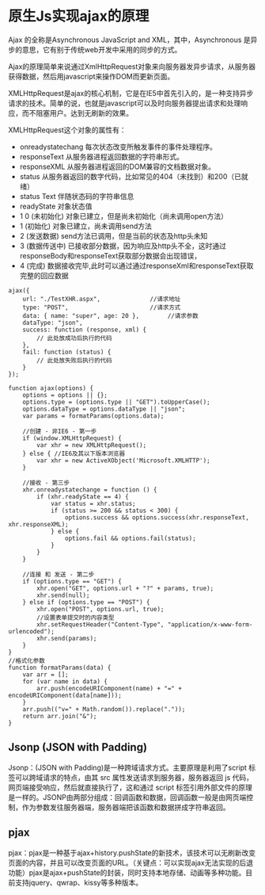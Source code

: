 # 原生Js实现ajax的原理
Ajax 的全称是Asynchronous JavaScript and XML，其中，Asynchronous 是异步的意思，它有别于传统web开发中采用的同步的方式。

Ajax的原理简单来说通过XmlHttpRequest对象来向服务器发异步请求，从服务器获得数据，然后用javascript来操作DOM而更新页面。

XMLHttpRequest是ajax的核心机制，它是在IE5中首先引入的，是一种支持异步请求的技术。简单的说，也就是javascript可以及时向服务器提出请求和处理响应，而不阻塞用户。达到无刷新的效果。

XMLHttpRequest这个对象的属性有：
 - onreadystatechang    每次状态改变所触发事件的事件处理程序。
 - responseText    从服务器进程返回数据的字符串形式。
 - responseXML    从服务器进程返回的DOM兼容的文档数据对象。
 - status    从服务器返回的数字代码，比如常见的404（未找到）和200（已就绪）
 - status Text    伴随状态码的字符串信息
 - readyState    对象状态值
  - 1 0 (未初始化) 对象已建立，但是尚未初始化（尚未调用open方法）
  - 1 (初始化) 对象已建立，尚未调用send方法
  - 2 (发送数据) send方法已调用，但是当前的状态及http头未知
  - 3 (数据传送中) 已接收部分数据，因为响应及http头不全，这时通过responseBody和responseText获取部分数据会出现错误，
  - 4 (完成) 数据接收完毕,此时可以通过通过responseXml和responseText获取完整的回应数据
```script
ajax({
    url: "./TestXHR.aspx",              //请求地址
    type: "POST",                       //请求方式
    data: { name: "super", age: 20 },        //请求参数
    dataType: "json",
    success: function (response, xml) {
        // 此处放成功后执行的代码
    },
    fail: function (status) {
        // 此处放失败后执行的代码
    }
});

function ajax(options) {
    options = options || {};
    options.type = (options.type || "GET").toUpperCase();
    options.dataType = options.dataType || "json";
    var params = formatParams(options.data);

    //创建 - 非IE6 - 第一步
    if (window.XMLHttpRequest) {
        var xhr = new XMLHttpRequest();
    } else { //IE6及其以下版本浏览器
        var xhr = new ActiveXObject('Microsoft.XMLHTTP');
    }

    //接收 - 第三步
    xhr.onreadystatechange = function () {
        if (xhr.readyState == 4) {
            var status = xhr.status;
            if (status >= 200 && status < 300) {
                options.success && options.success(xhr.responseText, xhr.responseXML);
            } else {
                options.fail && options.fail(status);
            }
        }
    }

    //连接 和 发送 - 第二步
    if (options.type == "GET") {
        xhr.open("GET", options.url + "?" + params, true);
        xhr.send(null);
    } else if (options.type == "POST") {
        xhr.open("POST", options.url, true);
        //设置表单提交时的内容类型
        xhr.setRequestHeader("Content-Type", "application/x-www-form-urlencoded");
        xhr.send(params);
    }
}
//格式化参数
function formatParams(data) {
    var arr = [];
    for (var name in data) {
        arr.push(encodeURIComponent(name) + "=" + encodeURIComponent(data[name]));
    }
    arr.push(("v=" + Math.random()).replace("."));
    return arr.join("&");
}
```
## Jsonp (JSON with Padding)
Jsonp：(JSON with Padding)是一种跨域请求方式。主要原理是利用了script 标签可以跨域请求的特点，由其 src 属性发送请求到服务器，服务器返回 js 代码，网页端接受响应，然后就直接执行了，这和通过 script 标签引用外部文件的原理是一样的。JSONP由两部分组成：回调函数和数据，回调函数一般是由网页端控制，作为参数发往服务器端，服务器端把该函数和数据拼成字符串返回。
## pjax
pjax：pjax是一种基于ajax+history.pushState的新技术，该技术可以无刷新改变页面的内容，并且可以改变页面的URL。（关键点：可以实现ajax无法实现的后退功能）pjax是ajax+pushState的封装，同时支持本地存储、动画等多种功能。目前支持jquery、qwrap、kissy等多种版本。
